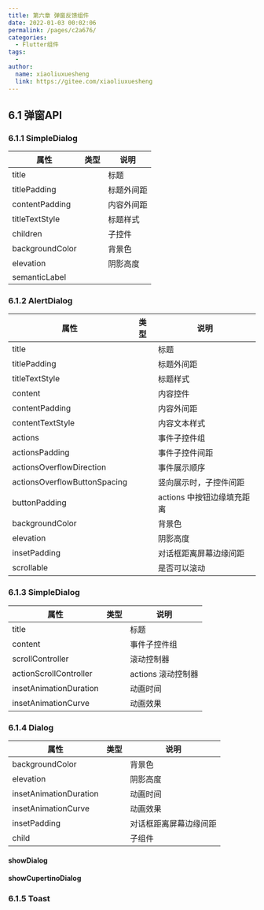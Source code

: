 ```yaml
---
title: 第六章 弹窗反馈组件
date: 2022-01-03 00:02:06
permalink: /pages/c2a676/
categories:
  - Flutter组件
tags:
  - 
author: 
  name: xiaoliuxuesheng
  link: https://gitee.com/xiaoliuxuesheng
---
```


## 6.1 弹窗API

### 6.1.1 SimpleDialog

| 属性            | 类型 | 说明       |
| --------------- | ---- | ---------- |
| title           |      | 标题       |
| titlePadding    |      | 标题外间距 |
| contentPadding  |      | 内容外间距 |
| titleTextStyle  |      | 标题样式   |
| children        |      | 子控件     |
| backgroundColor |      | 背景色     |
| elevation       |      | 阴影高度   |
| semanticLabel   |      |            |

### 6.1.2 AlertDialog

| 属性                         | 类型 | 说明                       |
| ---------------------------- | ---- | -------------------------- |
| title                        |      | 标题                       |
| titlePadding                 |      | 标题外间距                 |
| titleTextStyle               |      | 标题样式                   |
| content                      |      | 内容控件                   |
| contentPadding               |      | 内容外间距                 |
| contentTextStyle             |      | 内容文本样式               |
| actions                      |      | 事件子控件组               |
| actionsPadding               |      | 事件子控件间距             |
| actionsOverflowDirection     |      | 事件展示顺序               |
| actionsOverflowButtonSpacing |      | 竖向展示时，子控件间距     |
| buttonPadding                |      | actions 中按钮边缘填充距离 |
| backgroundColor              |      | 背景色                     |
| elevation                    |      | 阴影高度                   |
| insetPadding                 |      | 对话框距离屏幕边缘间距     |
| scrollable                   |      | 是否可以滚动               |

### 6.1.3 SimpleDialog

| 属性                   | 类型 | 说明               |
| ---------------------- | ---- | ------------------ |
| title                  |      | 标题               |
| content                |      | 事件子控件组       |
| scrollController       |      | 滚动控制器         |
| actionScrollController |      | actions 滚动控制器 |
| insetAnimationDuration |      | 动画时间           |
| insetAnimationCurve    |      | 动画效果           |

### 6.1.4 Dialog

| 属性                   | 类型 | 说明                   |
| ---------------------- | ---- | ---------------------- |
| backgroundColor        |      | 背景色                 |
| elevation              |      | 阴影高度               |
| insetAnimationDuration |      | 动画时间               |
| insetAnimationCurve    |      | 动画效果               |
| insetPadding           |      | 对话框距离屏幕边缘间距 |
| child                  |      | 子组件                 |

#### showDialog 

#### showCupertinoDialog 

### 6.1.5 Toast

